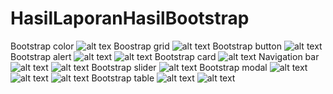 # HasilLaporanHasilBootstrap
Bootstrap color
![alt tex]( https://github.com/Valenzidanae/HasilLaporanHasilBootstrap/blob/master/Screenshot%20(103).png?raw=true)
Boostrap grid
![alt text]( https://github.com/Valenzidanae/HasilLaporanHasilBootstrap/blob/master/Screenshot%20(104).png?raw=true)
Bootstrap button
![alt text]( https://github.com/Valenzidanae/HasilLaporanHasilBootstrap/blob/master/Screenshot%20(105).png?raw=true)
Bootstrap alert
![alt text]( https://github.com/Valenzidanae/HasilLaporanHasilBootstrap/blob/master/Screenshot%20(106).png?raw=true)
![alt text]( https://github.com/Valenzidanae/HasilLaporanHasilBootstrap/blob/master/Screenshot%20(107).png?raw=true)
Bootstrap card
![alt text]( https://github.com/Valenzidanae/HasilLaporanHasilBootstrap/blob/master/Screenshot%20(108).png?raw=true)
Navigation bar
![alt text]( https://github.com/Valenzidanae/HasilLaporanHasilBootstrap/blob/master/Screenshot%20(109).png?raw=true)
![alt text]( https://github.com/Valenzidanae/HasilLaporanHasilBootstrap/blob/master/Screenshot%20(110).png?raw=true)
Bootstrap slider
![alt text]( https://github.com/Valenzidanae/HasilLaporanHasilBootstrap/blob/master/Screenshot%20(111).png?raw=true)
Bootstrap modal
![alt text]( https://github.com/Valenzidanae/HasilLaporanHasilBootstrap/blob/master/Screenshot%20(112).png?raw=true)
![alt text]( https://github.com/Valenzidanae/HasilLaporanHasilBootstrap/blob/master/Screenshot%20(113).png?raw=true)
![alt text]( https://github.com/Valenzidanae/HasilLaporanHasilBootstrap/blob/master/Screenshot%20(114).png?raw=true)
Bootstrap table
![alt text]( https://github.com/Valenzidanae/HasilLaporanHasilBootstrap/blob/master/Screenshot%20(115).png?raw=true)
![alt text]( https://github.com/Valenzidanae/HasilLaporanHasilBootstrap/blob/master/Screenshot%20(116).png?raw=true)

